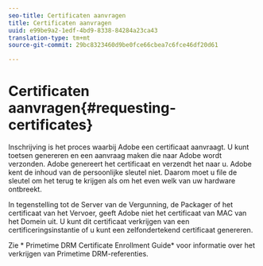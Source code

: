 ```yaml
---
seo-title: Certificaten aanvragen
title: Certificaten aanvragen
uuid: e99be9a2-1edf-4bd9-8338-84284a23ca43
translation-type: tm+mt
source-git-commit: 29bc8323460d9be0fce66cbea7c6fce46df20d61

---
```



# Certificaten aanvragen{#requesting-certificates}

Inschrijving is het proces waarbij Adobe een certificaat aanvraagt. U kunt toetsen genereren en een aanvraag maken die naar Adobe wordt verzonden. Adobe genereert het certificaat en verzendt het naar u. Adobe kent de inhoud van de persoonlijke sleutel niet. Daarom moet u file de sleutel om het terug te krijgen als om het even welk van uw hardware ontbreekt.

In tegenstelling tot de Server van de Vergunning, de Packager of het certificaat van het Vervoer, geeft Adobe niet het certificaat van MAC van het Domein uit. U kunt dit certificaat verkrijgen van een certificeringsinstantie of u kunt een zelfondertekend certificaat genereren.

Zie * Primetime DRM Certificate Enrollment Guide* voor informatie over het verkrijgen van Primetime DRM-referenties.
